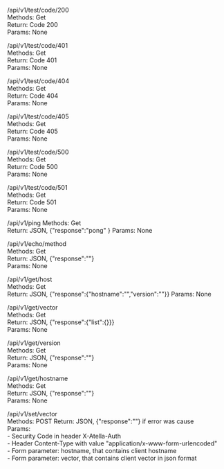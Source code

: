 /api/v1/test/code/200  
  Methods: Get  
  Return: Code 200  
  Params: None  

/api/v1/test/code/401  
  Methods: Get  
  Return: Code 401  
  Params: None  

/api/v1/test/code/404  
  Methods: Get  
  Return: Code 404  
  Params: None  

/api/v1/test/code/405  
  Methods: Get  
  Return: Code 405  
  Params: None  

/api/v1/test/code/500  
  Methods: Get  
  Return: Code 500  
  Params: None  

/api/v1/test/code/501  
  Methods: Get  
  Return: Code 501  
  Params: None  

/api/v1/ping
  Methods: Get  
  Return: JSON, {"response":"pong" }
  Params: None  

/api/v1/echo/method  
  Methods: Get  
  Return: JSON, {"response":"<Request method>"}   
  Params: None  
  
/api/v1/get/host  
  Methods: Get  
  Return: JSON, {"response":{"hostname":"<hostname>","version":"<version>"}}
  Params: None  
  
/api/v1/get/vector  
  Methods: Get  
  Return: JSON, {"response":{"list":{<vector>}}}  
  Params: None  

/api/v1/get/version  
  Methods: Get  
  Return: JSON, {"response":"<version>"}  
  Params: None  

/api/v1/get/hostname  
  Methods: Get  
  Return: JSON, {"response":"<hostname>"}  
  Params: None  

/api/v1/set/vector  
  Methods: POST
  Return: JSON, {"response":"<Error>"} if error was cause  
  Params:  
    - Security Code in header X-Atella-Auth  
    - Header Content-Type with value "application/x-www-form-urlencoded"  
    - Form parameter: hostname, that contains client hostname  
    - Form parameter: vector, that contains client vector in json format  